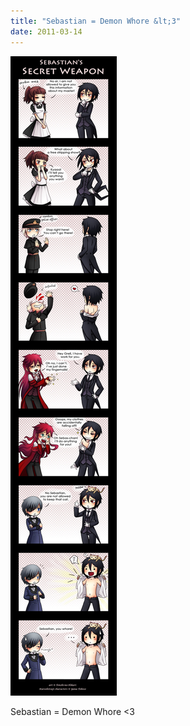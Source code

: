 ```yaml
---
title: "Sebastian = Demon Whore &lt;3"
date: 2011-03-14
---
```


![2011-03-14-lgkgehts.jpeg](/images/2011-03-14-lgkgehts.jpeg)

Sebastian = Demon Whore &lt;3